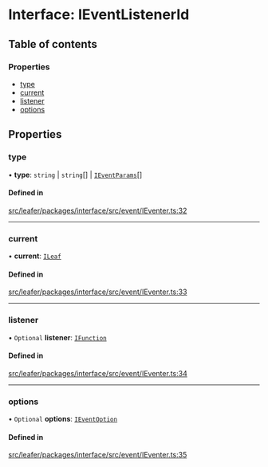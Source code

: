 # Interface: IEventListenerId

## Table of contents

### Properties

- [type](IEventListenerId.md#type)
- [current](IEventListenerId.md#current)
- [listener](IEventListenerId.md#listener)
- [options](IEventListenerId.md#options)

## Properties

### type

• **type**: `string` \| `string`[] \| [`IEventParams`](../modules.md#ieventparams)[]

#### Defined in

[src/leafer/packages/interface/src/event/IEventer.ts:32](https://github.com/leaferjs/leafer/blob/d3ec2c9bd49557a0d74aae684f8e3d3d557af194/packages/interface/src/event/IEventer.ts#L32)

___

### current

• **current**: [`ILeaf`](ILeaf.md)

#### Defined in

[src/leafer/packages/interface/src/event/IEventer.ts:33](https://github.com/leaferjs/leafer/blob/d3ec2c9bd49557a0d74aae684f8e3d3d557af194/packages/interface/src/event/IEventer.ts#L33)

___

### listener

• `Optional` **listener**: [`IFunction`](IFunction.md)

#### Defined in

[src/leafer/packages/interface/src/event/IEventer.ts:34](https://github.com/leaferjs/leafer/blob/d3ec2c9bd49557a0d74aae684f8e3d3d557af194/packages/interface/src/event/IEventer.ts#L34)

___

### options

• `Optional` **options**: [`IEventOption`](../modules.md#ieventoption)

#### Defined in

[src/leafer/packages/interface/src/event/IEventer.ts:35](https://github.com/leaferjs/leafer/blob/d3ec2c9bd49557a0d74aae684f8e3d3d557af194/packages/interface/src/event/IEventer.ts#L35)
